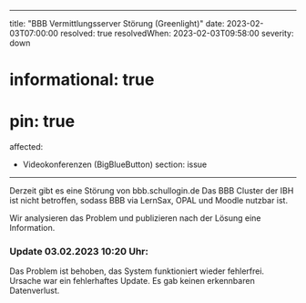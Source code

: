 
---
title: "BBB Vermittlungsserver Störung (Greenlight)"
date: 2023-02-03T07:00:00
resolved: true
resolvedWhen: 2023-02-03T09:58:00
severity: down
# informational: true
# pin: true 
affected:
- Videokonferenzen (BigBlueButton)
section: issue
---

Derzeit gibt es eine Störung von bbb.schullogin.de
Das BBB Cluster der IBH ist nicht betroffen, sodass BBB via LernSax, OPAL und Moodle nutzbar ist.

Wir analysieren das Problem und publizieren nach der Lösung eine Information.

### Update 03.02.2023 10:20 Uhr:

Das Problem ist behoben, das System funktioniert wieder fehlerfrei. Ursache war ein fehlerhaftes Update. Es gab keinen erkennbaren Datenverlust.